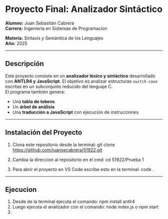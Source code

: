 # Proyecto Final: Analizador Sintáctico

**Alumno:** Juan Sebastián Cabrera  
**Carrera:** Ingenieria en Sistemas de Programacion

**Materia:** Sintaxis y Semántica de los Lenguajes  
**Año:** 2025  

---

##  Descripción

Este proyecto consiste en un **analizador léxico y sintáctico** desarrollado con **ANTLR4 y JavaScript**. El objetivo es analizar estructuras `switch-case` escritas en un subconjunto reducido del lenguaje C.  
El programa también genera:
- Una **tabla de tokens**
- Un **árbol de análisis**
- Una **traducción a JavaScript** con ejecución de instrucciones

---


## Instalación del Proyecto
1. Clona este repositorio desde la terminal:
git clone https://github.com/juansecabrera/51922.git

2. Cambia la direccion al repositorio en el cmd:
cd 51922/Prueba 1

3. Para abrir el proyecto en VS Code escribe esto en la terminal:
code .
---

## Ejecucion 
1. Desde de la terminal ejecuta el comando: npm install antlr4
2. Luego ejecuta el analizador con el comando: node index.js o npm start
3. 






